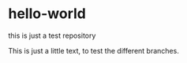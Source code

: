 # hello-world
this is just a test repository


This is just a little text, to test the different branches. 
